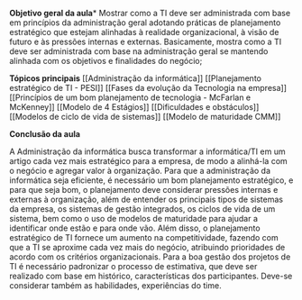 **Objetivo geral da aula***
Mostrar como a TI deve ser administrada com base em princípios da administração geral adotando práticas de planejamento estratégico que estejam alinhadas à realidade organizacional, à visão de futuro e às pressões internas e externas.
Basicamente, mostra como a TI deve ser administrada com base na administração geral se mantendo alinhada com os objetivos e finalidades do negócio;

**Tópicos principais**
[[Administração da informática]]
[[Planejamento estratégico de TI - PESI]]
[[Fases da evolução da Tecnologia na empresa]]
[[Princípios de um bom planejamento de tecnologia - McFarlan e McKenney]]
[[Modelo de 4 Estágios]]
[[Dificuldades e obstáculos]]
[[Modelos de ciclo de vida de sistemas]]
[[Modelo de maturidade CMM]]

**Conclusão da aula**

A Administração da informática busca transformar a informática/TI em um artigo cada vez mais estratégico para a empresa, de modo a alinhá-la com o negócio e agregar valor à organização. 
Para que a administração da informática seja eficiente, é necessário um bom planejamento estratégico, e para que seja bom, o planejamento deve considerar pressões internas e externas à organização, além de entender os principais tipos de sistemas da empresa, os sistemas de gestão integrados, os ciclos de vida de um sistema, bem como o uso de modelos de maturidade para ajudar a identificar onde estão e para onde vão.
Além disso, o planejamento estratégico de TI fornece um aumento na competitividade, fazendo com que a TI se aproxime cada vez mais do negócio, atribuindo prioridades de acordo com os critérios organizacionais. Para a boa gestão dos projetos de TI é necessário padronizar o processo de estimativa, que deve ser realizado com base em histórico, características dos participantes. Deve-se considerar também as habilidades, experiências do time.